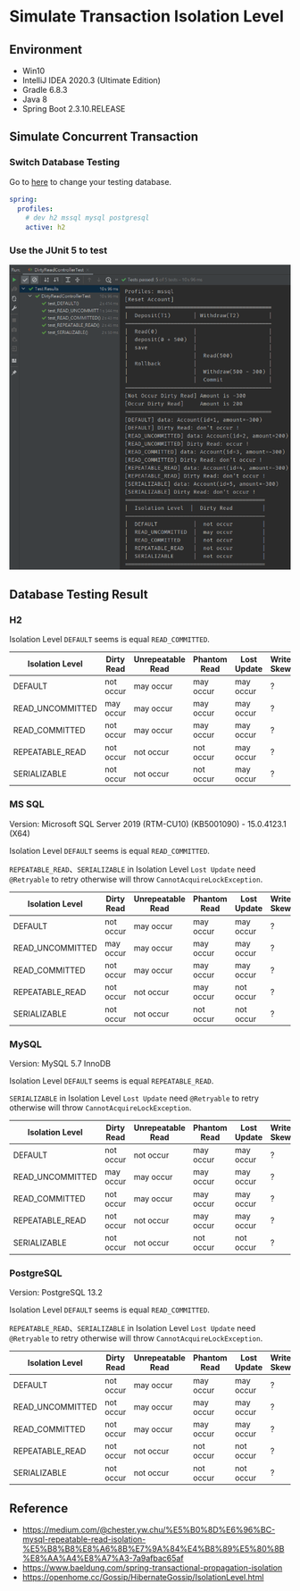 # Simulate Transaction Isolation Level

## Environment
- Win10
- IntelliJ IDEA 2020.3 (Ultimate Edition)
- Gradle 6.8.3
- Java 8
- Spring Boot 2.3.10.RELEASE

## Simulate Concurrent Transaction

### Switch Database Testing
Go to [here](src/main/resources/config/application.yml) to change your testing database.
```yaml
spring:
  profiles:
    # dev h2 mssql mysql postgresql
    active: h2
```

### Use the JUnit 5 to test

![001](images/001.png)


## Database Testing Result

### H2

Isolation Level `DEFAULT` seems is equal `READ_COMMITTED`.

| Isolation Level | Dirty Read | Unrepeatable Read | Phantom Read | Lost Update | Write Skew |
| --------------- | ---------- | ----------------- | ------------ | ----------- | ---------- |
| DEFAULT         | not occur  | may occur         | may occur    | may occur   | ?          |
| READ_UNCOMMITTED| may occur  | may occur         | may occur    | may occur   | ?          |
| READ_COMMITTED  | not occur  | may occur         | may occur    | may occur   | ?          |
| REPEATABLE_READ | not occur  | not occur         | not occur    | may occur   | ?          |
| SERIALIZABLE    | not occur  | not occur         | not occur    | may occur   | ?          |

### MS SQL

Version: Microsoft SQL Server 2019 (RTM-CU10) (KB5001090) - 15.0.4123.1 (X64)

Isolation Level `DEFAULT` seems is equal `READ_COMMITTED`.

`REPEATABLE_READ`、`SERIALIZABLE` in Isolation Level `Lost Update` need `@Retryable` to retry otherwise will throw `CannotAcquireLockException`.


| Isolation Level  | Dirty Read | Unrepeatable Read | Phantom Read | Lost Update | Write Skew |
| ---------------- | ---------- | ----------------- | ------------ | ----------- | ---------- |
| DEFAULT          | not occur  | may occur         | may occur    | may occur   | ?          |
| READ_UNCOMMITTED | may occur  | may occur         | may occur    | may occur   | ?          |
| READ_COMMITTED   | not occur  | may occur         | may occur    | may occur   | ?          |
| REPEATABLE_READ  | not occur  | not occur         | may occur    | not occur   | ?          |
| SERIALIZABLE     | not occur  | not occur         | not occur    | not occur   | ?          |

### MySQL

Version: MySQL 5.7 InnoDB

Isolation Level `DEFAULT` seems is equal `REPEATABLE_READ`.

`SERIALIZABLE` in Isolation Level `Lost Update` need `@Retryable` to retry otherwise will throw `CannotAcquireLockException`.

| Isolation Level  | Dirty Read | Unrepeatable Read | Phantom Read | Lost Update | Write Skew |
| ---------------- | ---------- | ----------------- | ------------ | ----------- | ---------- |
| DEFAULT          | not occur  | not occur         | may occur    | may occur   | ?          |
| READ_UNCOMMITTED | may occur  | may occur         | may occur    | may occur   | ?          |
| READ_COMMITTED   | not occur  | may occur         | may occur    | may occur   | ?          |
| REPEATABLE_READ  | not occur  | not occur         | may occur    | may occur   | ?          |
| SERIALIZABLE     | not occur  | not occur         | not occur    | not occur   | ?          |

### PostgreSQL 

Version: PostgreSQL 13.2

Isolation Level `DEFAULT` seems is equal `READ_COMMITTED`.

`REPEATABLE_READ`、`SERIALIZABLE` in Isolation Level `Lost Update` need `@Retryable` to retry otherwise will throw `CannotAcquireLockException`.

| Isolation Level  | Dirty Read | Unrepeatable Read | Phantom Read | Lost Update | Write Skew |
| ---------------- | ---------- | ----------------- | ------------ | ----------- | ---------- |
| DEFAULT          | not occur  | may occur         | may occur    | may occur   | ?          |
| READ_UNCOMMITTED | not occur  | may occur         | may occur    | may occur   | ?          |
| READ_COMMITTED   | not occur  | may occur         | may occur    | may occur   | ?          |
| REPEATABLE_READ  | not occur  | not occur         | not occur    | not occur   | ?          |
| SERIALIZABLE     | not occur  | not occur         | not occur    | not occur   | ?          |


## Reference
- https://medium.com/@chester.yw.chu/%E5%B0%8D%E6%96%BC-mysql-repeatable-read-isolation-%E5%B8%B8%E8%A6%8B%E7%9A%84%E4%B8%89%E5%80%8B%E8%AA%A4%E8%A7%A3-7a9afbac65af
- https://www.baeldung.com/spring-transactional-propagation-isolation
- https://openhome.cc/Gossip/HibernateGossip/IsolationLevel.html